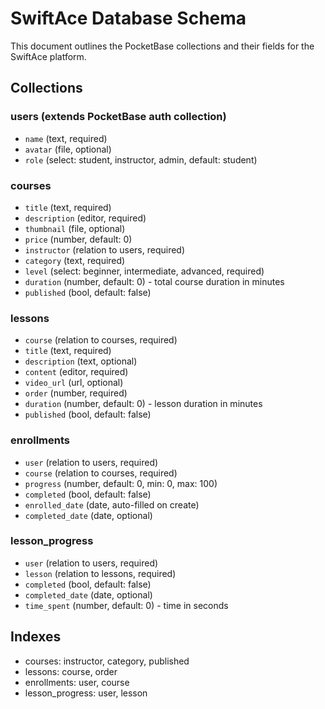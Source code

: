 # SwiftAce Database Schema

This document outlines the PocketBase collections and their fields for the SwiftAce platform.

## Collections

### users (extends PocketBase auth collection)
- `name` (text, required)
- `avatar` (file, optional)
- `role` (select: student, instructor, admin, default: student)

### courses
- `title` (text, required)
- `description` (editor, required)
- `thumbnail` (file, optional)
- `price` (number, default: 0)
- `instructor` (relation to users, required)
- `category` (text, required)
- `level` (select: beginner, intermediate, advanced, required)
- `duration` (number, default: 0) - total course duration in minutes
- `published` (bool, default: false)

### lessons
- `course` (relation to courses, required)
- `title` (text, required)
- `description` (text, optional)
- `content` (editor, required)
- `video_url` (url, optional)
- `order` (number, required)
- `duration` (number, default: 0) - lesson duration in minutes
- `published` (bool, default: false)

### enrollments
- `user` (relation to users, required)
- `course` (relation to courses, required)
- `progress` (number, default: 0, min: 0, max: 100)
- `completed` (bool, default: false)
- `enrolled_date` (date, auto-filled on create)
- `completed_date` (date, optional)

### lesson_progress
- `user` (relation to users, required)
- `lesson` (relation to lessons, required)
- `completed` (bool, default: false)
- `completed_date` (date, optional)
- `time_spent` (number, default: 0) - time in seconds

## Indexes
- courses: instructor, category, published
- lessons: course, order
- enrollments: user, course
- lesson_progress: user, lesson